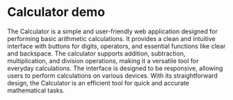 # Calculator demo

The Calculator is a simple and user-friendly web application
designed for performing basic arithmetic calculations. It provides a
clean and intuitive interface with buttons for digits, operators,
and essential functions like clear and backspace. The calculator
supports addition, subtraction, multiplication, and division
operations, making it a versatile tool for everyday calculations.
The interface is designed to be responsive, allowing users to
perform calculations on various devices. With its straightforward
design, the Calculator is an efficient tool for quick and accurate
mathematical tasks.
